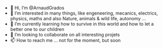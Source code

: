 - 👋 Hi, I’m @ArnaudGrados
- 👀 I’m interested in many things, like engeneering, mecanics, electrics, physics, maths and also Nature, animals & wild life, autonomy ...
- 🌱 I’m currently learning how to survive in this world and how to let a better one to our children
- 💞️ I’m looking to collaborate on all interesting projets
- 📫 How to reach me ... not for the moment, but soon

<!---
ArnaudGrados/ArnaudGrados is a ✨ special ✨ repository because its `README.md` (this file) appears on your GitHub profile.
You can click the Preview link to take a look at your changes.
--->
